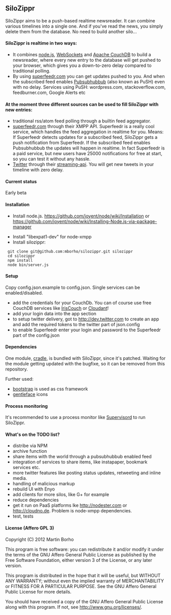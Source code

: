 ## SiloZippr

SiloZippr aims to be a push-based realtime newsreader. It can combine various timelines into a single one. And if you've read the news, you simply delete them from the database. No need to build another silo...

#### SiloZippr is realtime in two ways:

- It combines [node.js](http://nodejs.org), [WebSockets](https://en.wikipedia.org/wiki/Web_Sockets) and [Apache CouchDB](http://couchdb.apache.org/) to build a newsreader, where every new entry to the database will get pushed to your browser, which gives you a down-to-zero delay compared to traditional polling.
- By using [superfeedr.com](http://superfeedr.com) you can get updates pushed to you. And when the subscribed feed enables [Pubsubhubbub](https://en.wikipedia.org/wiki/PubSubHubbub) (also known as PuSH) even with no delay. Services using PuSH: wordpress.com, stackoverflow.com, feedburner.com, Google Alerts etc

#### At the moment three different sources can be used to fill SiloZippr with new entries:

* traditional rss/atom feed polling through a builtin feed aggregator.
* [superfeedr.com](http://superfeedr.com) through their XMPP API. Superfeedr is a really cool service, which handles the feed aggregation in realtime for you. Means: If Superfeedr detects updates for a subscribed feed, SiloZippr gets a push notification from Superfeedr. If the subscribed feed enables Pubsubhubbub the updates will happen in realtime. In fact Superfeedr is a paid service, but new users have 25000 notifications for free at start, so you can test it without any hassle.
* [Twitter](http://twitter.com) through their [streaming-api](https://dev.twitter.com/docs/streaming-api). You will get new tweets in your timeline with zero delay.

#### Current status
Early beta

#### Installation

- Install node.js. https://github.com/joyent/node/wiki/Installation or https://github.com/joyent/node/wiki/Installing-Node.js-via-package-manager
* Install "libexpat1-dev" for node-xmpp
* Install silozippr:

```
 git clone git@github.com:mborho/silozippr.git silozippr
 cd silozippr
 npm install
 node bin/server.js
```
#### Setup 
Copy config.json.example to config.json. Single services can be enabled/disabled. 

* add the credentials for your CouchDb. You can of course use free CouchDB services like [IrisCouch](http://www.iriscouch.com/service) or [Cloudant](https://cloudant.com/#!/solutions/)!
* add your login data into the app section
* to setup twitter delivery, got to http://dev.twitter.com to create an app and add the required tokens to the twitter part of json.config
* to enable Superfeedr enter your login and password to the Superfeedr part of the config.json

#### Dependencies
One module, [cradle](https://github.com/cloudhead/cradle), is bundled with SiloZippr, since it's patched. Waiting for the module getting updated with the bugfixe, so it can be removed from this repository.

Further used:

- [bootstrap](http://twitter.github.com/bootstrap/index.html) is used as css framework
- [gentleface](http://gentleface.com/free_icon_set.html) icons

#### Process monitoring
It's recommended to use a process monitor like [Supervisord](http://supervisord.org/) to run SiloZippr.

#### What's on the TODO list?
- distribe via NPM
- archive function
- share items with the world through a pubsubhubbub enabled feed
- integration of services to share items, like instapaper, bookmark services etc.
- more twitter features like posting status updates, retweeting and inline media.
- handling of malicious markup
- rebuild UI with Enyo
- add clients for more silos, like G+ for example
- reduce dependencies
- get it run on PaaS platforms lke http://nodester.com or http://cloudno.de. Problem is node-xmpp dependencies.
- test, tests

#### License (Affero GPL 3)

Copyright (C) 2012  Martin Borho

This program is free software: you can redistribute it and/or modify
it under the terms of the GNU Affero General Public License as
published by the Free Software Foundation, either version 3 of the
License, or any later version.

This program is distributed in the hope that it will be useful,
but WITHOUT ANY WARRANTY; without even the implied warranty of
MERCHANTABILITY or FITNESS FOR A PARTICULAR PURPOSE.  See the
GNU Affero General Public License for more details.

You should have received a copy of the GNU Affero General Public License
along with this program.  If not, see http://www.gnu.org/licenses/.
